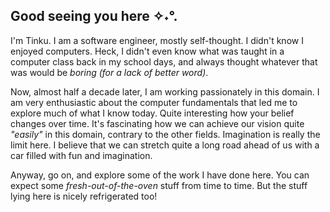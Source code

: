 ## Good seeing you here ✧˖°.

I'm Tinku. I am a software engineer, mostly self-thought. I didn't know I enjoyed computers. Heck, I didn't even know what was taught in a computer class back in my school days, and always thought whatever that was would be *boring (for a lack of better word)*.

Now, almost half a decade later, I am working passionately in this domain. I am very enthusiastic about the computer fundamentals that led me to explore much of what I know today. Quite interesting how your belief changes over time. It's fascinating how we can achieve our vision quite *"easily"* in this domain, contrary to the other fields. Imagination is really the limit here. I believe that we can stretch quite a long road ahead of us with a car filled with fun and imagination.

Anyway, go on, and explore some of the work I have done here. You can expect some *fresh-out-of-the-oven* stuff from time to time. But the stuff lying here is nicely refrigerated too!
  
